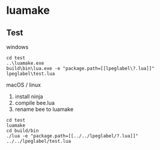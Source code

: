 # luamake

## Test

windows
```
cd test
..\luamake.exe
build\bin\lua.exe -e "package.path=[[lpeglabel\?.lua]]" lpeglabel\test.lua
```

macOS / linux

1. install ninja
2. compile bee.lua
3. rename bee to luamake

```
cd test
luamake
cd build/bin
./lua -e "package.path=[[../../lpeglabel/?.lua]]" ../../lpeglabel/test.lua
```
